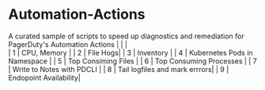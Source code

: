 # Automation-Actions
A curated sample of scripts to speed up diagnostics and remediation for PagerDuty's Automation Actions
|   |   |  
|  1 |  CPU, Memory | 
|  2 |  File Hogs|
|  3 |  Inventory |
|  4 |  Kubernetes Pods in Namespace |
|  5 |  Top Consiming Files |
|  6 |  Top Consuming Processes |
|  7 |  Write to Notes with PDCLI |
|  8 |  Tail logfiles and mark errrors|
|  9 |  Endopoint Availability|